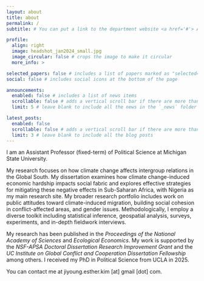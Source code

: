 ```yaml
---
layout: about
title: about
permalink: /
subtitle: # You can put a link to the department website <a href='#'> Affiliation </a>

profile:
  align: right
  image: headshot_jan2024_small.jpg
  image_circular: false # crops the image to make it circular
  more_info: >

selected_papers: false # includes a list of papers marked as "selected={true}"
social: false # includes social icons at the bottom of the page

announcements:
  enabled: false # includes a list of news items
  scrollable: false # adds a vertical scroll bar if there are more than 3 news items
  limit: 5 # leave blank to include all the news in the `_news` folder

latest_posts:
  enabled: false
  scrollable: false # adds a vertical scroll bar if there are more than 3 new posts items
  limit: 3 # leave blank to include all the blog posts
---
```


I am an Assistant Professor (fixed-term) of Political Science at Michigan State University. 

My research focuses on how climate change affects intergroup relations in the Global South. My dissertation examines how climate change-induced economic hardship impacts social fabric and explores effective strategies for mitigating these negative effects in Sub-Saharan Africa, with Nigeria as my main research site. My broader research portfolio includes work on public attitudes toward climate-induced migration, building social cohesion in conflict-affected areas, and gender issues. Methodologically, I employ a diverse toolkit including statistical inference, geospatial analysis, surveys, experiments, and in-depth fieldwork interviews.

My research has been published in the *Proceedings of the National Academy of Sciences* and *Ecological Economics*. My work is supported by the *NSF-APSA Doctoral Dissertation Research Improvement Grant* and the *UC Institute on Global Conflict and Cooperation Dissertation Fellowship* among others. I received my PhD in Political Science from UCLA in 2025.

You can contact me at jiyoung.esther.kim [at] gmail [dot] com.
